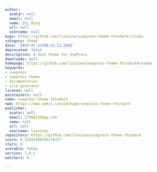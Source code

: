 ```yaml
---
author:
  avatar: null
  email: null
  name: Zhi Bing
  url: null
  username: null
bugs: https://github.com/lisniuse/vuepress-theme-thindark/issues
category: theme
date: '2019-07-11T09:32:11.506Z'
deprecated: false
description: A dark theme for VuePress.
downloads: null
homepage: https://github.com/lisniuse/vuepress-theme-thindark#readme
keywords:
- vuepress
- vuepress-theme
- documentation
- site-generator
license: null
maintainers: null
name: vuepress-theme-thindark
npm: https://www.npmjs.com/package/vuepress-theme-thindark
publisher:
  avatar: null
  email: 17560235@qq.com
  name: null
  url: null
  username: lisniuse
repository: https://github.com/lisniuse/vuepress-theme-thindark
score: 0.32641998256270727
stars: 0
unstable: false
version: 1.0.1
watchers: 0

---
```


